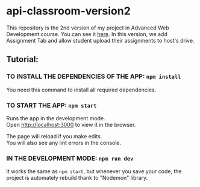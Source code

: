 # api-classroom-version2
This repository is the 2nd version of my project in Advanced Web Development course. You can see it [here](https://github.com/hoangthe2924/classroom-api). In this version, we add Assignment Tab and allow student upload their assignments to host's drive.

## Tutorial:

### TO INSTALL THE DEPENDENCIES OF THE APP: `npm install`

You need this command to install all required dependencies.

### TO START THE APP: `npm start`

Runs the app in the development mode.\
Open [http://localhost:3000](http://localhost:3000) to view it in the browser.

The page will reload if you make edits.\
You will also see any lint errors in the console.

### IN THE DEVELOPMENT MODE: `npm run dev`

It works the same as `npm start`, but whenever you save your code, the project is automately rebuild thank to "Nodemon" library.
